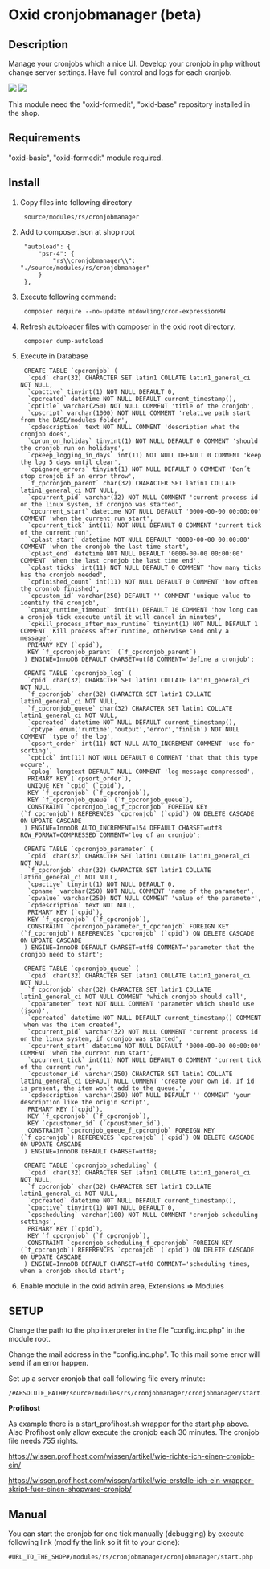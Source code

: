 # Oxid cronjobmanager (beta)

## Description

Manage your cronjobs which a nice UI. Develop your cronjob in php without change server settings. Have full control and logs for each cronjob.

![](view1.png)
![](view2.png)

This module need the "oxid-formedit", "oxid-base" repository installed in the shop.

## Requirements

"oxid-basic", "oxid-formedit" module required. 

## Install

1. Copy files into following directory

        source/modules/rs/cronjobmanager
          
2. Add to composer.json at shop root
  
        "autoload": {
            "psr-4": {
                "rs\\cronjobmanager\\": "./source/modules/rs/cronjobmanager"
            }
        },
    
3. Execute following command:

        composer require --no-update mtdowling/cron-expressionMN

3. Refresh autoloader files with composer in the oxid root directory.

        composer dump-autoload
        
4. Execute in Database

        CREATE TABLE `cpcronjob` (
         `cpid` char(32) CHARACTER SET latin1 COLLATE latin1_general_ci NOT NULL,
         `cpactive` tinyint(1) NOT NULL DEFAULT 0,
         `cpcreated` datetime NOT NULL DEFAULT current_timestamp(),
         `cptitle` varchar(250) NOT NULL COMMENT 'title of the cronjob',
         `cpscript` varchar(1000) NOT NULL COMMENT 'relative path start from the BASE/modules folder',
         `cpdescription` text NOT NULL COMMENT 'description what the cronjob does',
         `cprun_on_holiday` tinyint(1) NOT NULL DEFAULT 0 COMMENT 'should the cronjob run on holidays',
         `cpkeep_logging_in_days` int(11) NOT NULL DEFAULT 0 COMMENT 'keep the log 5 days until clear',
         `cpignore_errors` tinyint(1) NOT NULL DEFAULT 0 COMMENT 'Don´t stop cronjob if an error throw',
         `f_cpcronjob_parent` char(32) CHARACTER SET latin1 COLLATE latin1_general_ci NOT NULL,
         `cpcurrent_pid` varchar(32) NOT NULL COMMENT 'current process id on the linux system, if cronjob was started',
         `cpcurrent_start` datetime NOT NULL DEFAULT '0000-00-00 00:00:00' COMMENT 'when the current run start',
         `cpcurrent_tick` int(11) NOT NULL DEFAULT 0 COMMENT 'current tick of the current run',
         `cplast_start` datetime NOT NULL DEFAULT '0000-00-00 00:00:00' COMMENT 'when the cronjob the last time start',
         `cplast_end` datetime NOT NULL DEFAULT '0000-00-00 00:00:00' COMMENT 'when the last cronjob the last time end',
         `cplast_ticks` int(11) NOT NULL DEFAULT 0 COMMENT 'how many ticks has the cronjob needed',
         `cpfinished_count` int(11) NOT NULL DEFAULT 0 COMMENT 'how often the cronjob finished',
         `cpcustom_id` varchar(250) DEFAULT '' COMMENT 'unique value to identify the cronjob',
         `cpmax_runtime_timeout` int(11) DEFAULT 10 COMMENT 'how long can a cronjob tick execute until it will cancel in minutes',
         `cpkill_process_after_max_runtime` tinyint(1) NOT NULL DEFAULT 1 COMMENT 'Kill process after runtime, otherwise send only a message',
         PRIMARY KEY (`cpid`),
         KEY `f_cpcronjob_parent` (`f_cpcronjob_parent`)
        ) ENGINE=InnoDB DEFAULT CHARSET=utf8 COMMENT='define a cronjob';
        
        CREATE TABLE `cpcronjob_log` (
         `cpid` char(32) CHARACTER SET latin1 COLLATE latin1_general_ci NOT NULL,
         `f_cpcronjob` char(32) CHARACTER SET latin1 COLLATE latin1_general_ci NOT NULL,
         `f_cpcronjob_queue` char(32) CHARACTER SET latin1 COLLATE latin1_general_ci NOT NULL,
         `cpcreated` datetime NOT NULL DEFAULT current_timestamp(),
         `cptype` enum('runtime','output','error','finish') NOT NULL COMMENT 'type of the log',
         `cpsort_order` int(11) NOT NULL AUTO_INCREMENT COMMENT 'use for sorting',
         `cptick` int(11) NOT NULL DEFAULT 0 COMMENT 'that that this type occure',
         `cplog` longtext DEFAULT NULL COMMENT 'log message compressed',
         PRIMARY KEY (`cpsort_order`),
         UNIQUE KEY `cpid` (`cpid`),
         KEY `f_cpcronjob` (`f_cpcronjob`),
         KEY `f_cpcronjob_queue` (`f_cpcronjob_queue`),
         CONSTRAINT `cpcronjob_log_f_cpcronjob` FOREIGN KEY (`f_cpcronjob`) REFERENCES `cpcronjob` (`cpid`) ON DELETE CASCADE ON UPDATE CASCADE
        ) ENGINE=InnoDB AUTO_INCREMENT=154 DEFAULT CHARSET=utf8 ROW_FORMAT=COMPRESSED COMMENT='log of an cronjob';
        
        CREATE TABLE `cpcronjob_parameter` (
         `cpid` char(32) CHARACTER SET latin1 COLLATE latin1_general_ci NOT NULL,
         `f_cpcronjob` char(32) CHARACTER SET latin1 COLLATE latin1_general_ci NOT NULL,
         `cpactive` tinyint(1) NOT NULL DEFAULT 0,
         `cpname` varchar(250) NOT NULL COMMENT 'name of the parameter',
         `cpvalue` varchar(250) NOT NULL COMMENT 'value of the parameter',
         `cpdescription` text NOT NULL,
         PRIMARY KEY (`cpid`),
         KEY `f_cpcronjob` (`f_cpcronjob`),
         CONSTRAINT `cpcronjob_parameter_f_cpcronjob` FOREIGN KEY (`f_cpcronjob`) REFERENCES `cpcronjob` (`cpid`) ON DELETE CASCADE ON UPDATE CASCADE
        ) ENGINE=InnoDB DEFAULT CHARSET=utf8 COMMENT='parameter that the cronjob need to start';
        
        CREATE TABLE `cpcronjob_queue` (
         `cpid` char(32) CHARACTER SET latin1 COLLATE latin1_general_ci NOT NULL,
         `f_cpcronjob` char(32) CHARACTER SET latin1 COLLATE latin1_general_ci NOT NULL COMMENT 'which cronjob should call',
         `cpparameter` text NOT NULL COMMENT 'parameter which should use (json)',
         `cpcreated` datetime NOT NULL DEFAULT current_timestamp() COMMENT 'when was the item created',
         `cpcurrent_pid` varchar(32) NOT NULL COMMENT 'current process id on the linux system, if cronjob was started',
         `cpcurrent_start` datetime NOT NULL DEFAULT '0000-00-00 00:00:00' COMMENT 'when the current run start',
         `cpcurrent_tick` int(11) NOT NULL DEFAULT 0 COMMENT 'current tick of the current run',
         `cpcustomer_id` varchar(250) CHARACTER SET latin1 COLLATE latin1_general_ci DEFAULT NULL COMMENT 'create your own id. If id is present, the item won´t add to the queue.',
         `cpdescription` varchar(250) NOT NULL DEFAULT '' COMMENT 'your description like the origin script',
         PRIMARY KEY (`cpid`),
         KEY `f_cpcronjob` (`f_cpcronjob`),
         KEY `cpcustomer_id` (`cpcustomer_id`),
         CONSTRAINT `cpcronjob_queue_f_cpcronjob` FOREIGN KEY (`f_cpcronjob`) REFERENCES `cpcronjob` (`cpid`) ON DELETE CASCADE ON UPDATE CASCADE
        ) ENGINE=InnoDB DEFAULT CHARSET=utf8;
        
        CREATE TABLE `cpcronjob_scheduling` (
         `cpid` char(32) CHARACTER SET latin1 COLLATE latin1_general_ci NOT NULL,
         `f_cpcronjob` char(32) CHARACTER SET latin1 COLLATE latin1_general_ci NOT NULL,
         `cpcreated` datetime NOT NULL DEFAULT current_timestamp(),
         `cpactive` tinyint(1) NOT NULL DEFAULT 0,
         `cpscheduling` varchar(100) NOT NULL COMMENT 'cronjob scheduling settings',
         PRIMARY KEY (`cpid`),
         KEY `f_cpcronjob` (`f_cpcronjob`),
         CONSTRAINT `cpcronjob_scheduling_f_cpcronjob` FOREIGN KEY (`f_cpcronjob`) REFERENCES `cpcronjob` (`cpid`) ON DELETE CASCADE ON UPDATE CASCADE
        ) ENGINE=InnoDB DEFAULT CHARSET=utf8 COMMENT='scheduling times, when a cronjob should start';
        
5. Enable module in the oxid admin area, Extensions => Modules
    
## SETUP

Change the path to the php interpreter in the file "config.inc.php" in the module root.

Change the mail address in the "config.inc.php". To this mail some error will send if an error happen.

Set up a server cronjob that call following file every minute:

    /#ABSOLUTE_PATH#/source/modules/rs/cronjobmanager/cronjobmanager/start.php

**Profihost**

As example there is a start_profihost.sh wrapper for the start.php above. 
Also Profihost only allow execute the cronjob each 30 minutes. The cronjob file needs 755 rights. 

https://wissen.profihost.com/wissen/artikel/wie-richte-ich-einen-cronjob-ein/

https://wissen.profihost.com/wissen/artikel/wie-erstelle-ich-ein-wrapper-skript-fuer-einen-shopware-cronjob/

## Manual

You can start the cronjob for one tick manually (debugging) by execute following link (modify the link so it fit to your clone):
    
    #URL_TO_THE_SHOP#/modules/rs/cronjobmanager/cronjobmanager/start.php